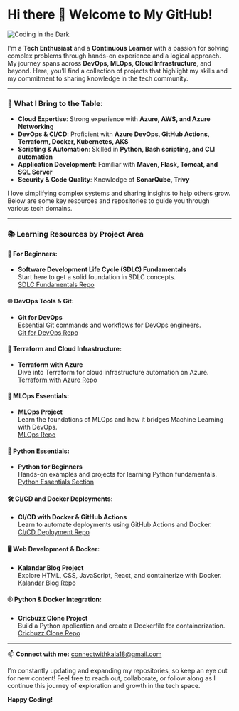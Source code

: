 # Hi there 👋 Welcome to My GitHub!

![Coding in the Dark](https://github.com/your-username/your-repo/raw/main/filename.gif) <!-- Update with the actual path once added to your repo -->

I'm a **Tech Enthusiast** and a **Continuous Learner** with a passion for solving complex problems through hands-on experience and a logical approach. My journey spans across **DevOps, MLOps, Cloud Infrastructure**, and beyond. Here, you’ll find a collection of projects that highlight my skills and my commitment to sharing knowledge in the tech community.

---

### 🚀 What I Bring to the Table:
- **Cloud Expertise**: Strong experience with **Azure, AWS, and Azure Networking**
- **DevOps & CI/CD**: Proficient with **Azure DevOps, GitHub Actions, Terraform, Docker, Kubernetes, AKS**
- **Scripting & Automation**: Skilled in **Python, Bash scripting, and CLI automation**
- **Application Development**: Familiar with **Maven, Flask, Tomcat, and SQL Server**
- **Security & Code Quality**: Knowledge of **SonarQube, Trivy**

I love simplifying complex systems and sharing insights to help others grow. Below are some key resources and repositories to guide you through various tech domains.

---

### 📚 Learning Resources by Project Area

#### 📘 For Beginners:
- **Software Development Life Cycle (SDLC) Fundamentals**  
  Start here to get a solid foundation in SDLC concepts.  
  [SDLC Fundamentals Repo](https://github.com/kala-techies/sdlc-fundamentals.git)

#### 🌐 DevOps Tools & Git:
- **Git for DevOps**  
  Essential Git commands and workflows for DevOps engineers.  
  [Git for DevOps Repo](https://github.com/kala-techies/GitForDevOps.git)

#### 🔧 Terraform and Cloud Infrastructure:
- **Terraform with Azure**  
  Dive into Terraform for cloud infrastructure automation on Azure.  
  [Terraform with Azure Repo](https://github.com/kala-techies/TerraformWithAzure.git)

#### 🤖 MLOps Essentials:
- **MLOps Project**  
  Learn the foundations of MLOps and how it bridges Machine Learning with DevOps.  
  [MLOps Repo](https://github.com/kala-techies/MLOPS.git)

#### 🐍 Python Essentials:
- **Python for Beginners**  
  Hands-on examples and projects for learning Python fundamentals.  
  [Python Essentials Section](https://github.com/kala-techies/MLOPS/tree/main/Section03PythonEssentials)

#### 🛠️ CI/CD and Docker Deployments:
- **CI/CD with Docker & GitHub Actions**  
  Learn to automate deployments using GitHub Actions and Docker.  
  [CI/CD Deployment Repo](https://github.com/kala-techies/DockerGithubActionsDeployment.git)

#### 🖥️ Web Development & Docker:
- **Kalandar Blog Project**  
  Explore HTML, CSS, JavaScript, React, and containerize with Docker.  
  [Kalandar Blog Repo](https://github.com/kala-techies/kalandar-blog.git)

#### ⚾ Python & Docker Integration:
- **Cricbuzz Clone Project**  
  Build a Python application and create a Dockerfile for containerization.  
  [Cricbuzz Clone Repo](https://github.com/kala-techies/cricbuzz_clone.git)

---

📫 **Connect with me:** connectwithkala18@gmail.com

I’m constantly updating and expanding my repositories, so keep an eye out for new content! Feel free to reach out, collaborate, or follow along as I continue this journey of exploration and growth in the tech space.

**Happy Coding!**
